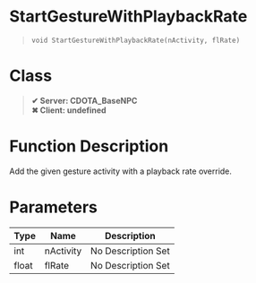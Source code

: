 # StartGestureWithPlaybackRate
> `void StartGestureWithPlaybackRate(nActivity, flRate)`
# Class
> __✔ Server: CDOTA_BaseNPC__  
> __✖ Client: undefined__  
# Function Description
Add the given gesture activity with a playback rate override.
# Parameters
Type|Name|Description
--|--|--
int|nActivity|No Description Set
float|flRate|No Description Set
